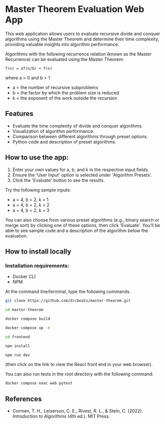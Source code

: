 # Master Theorem Evaluation Web App

This web application allows users to evaluate recursive divide and conquer algorithms using the Master Theorem and determine their time complexity, providing valuable insights into algorithm performance.

Algorithms with the following recurrence relation (known as the Master Recurrence) can be evaluated using the Master Theorem:

`T(n) = aT(n/b) + f(n)`

where a > 0 and b > 1

- a = the number of recursive subproblems
- b = the factor by which the problem size is reduced
- k = the exponent of the work outside the recursion

## Features

- Evaluate the time complexity of divide and conquer algorithms.
- Visualization of algorithm performance.
- Comparison between different algorithms through preset options.
- Python code and description of preset algorithms.

## How to use the app:

1. Enter your own values for a, b, and k in the respective input fields.
2. Ensure the 'User Input' option is selected under 'Algorithm Presets'.
3. Click the 'Evaluate' button to see the results.

Try the following sample inputs:

- a = 4, b = 2, k = 1
- a = 4, b = 2, k = 2
- a = 4, b = 2, k = 3

You can also choose from various preset algorithms (e.g., binary search or merge sort) by clicking one of these options, then click 'Evaluate'. You'll be able to see sample code and a description of the algorithm below the evaluation.

## How to install locally

### Installation requirements:
- Docker CLI
- NPM

At the command line/terminal, type the following commands.
```bash
git clone https://github.com/drcbeatz/master-theorem.git

cd master-theorem

docker compose build

docker compose up -d

cd frontend

npm install

npm run dev
```

(then click on the link to view the React front end in your web browser).

You can also run tests in the root directory with the following command:

```bash
docker compose exec web pytest
```

## References

- Cormen, T. H., Leiserson, C. E., Rivest, R. L., & Stein, C. (2022). *Introduction to Algorithms* (4th ed.). MIT Press.
